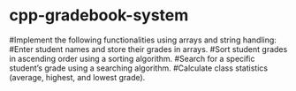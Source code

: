 # cpp-gradebook-system
#Implement the following functionalities using arrays and string handling:
#Enter student names and store their grades in arrays.
#Sort student grades in ascending order using a sorting algorithm.
#Search for a specific student’s grade using a searching algorithm.
#Calculate class statistics (average, highest, and lowest grade).
